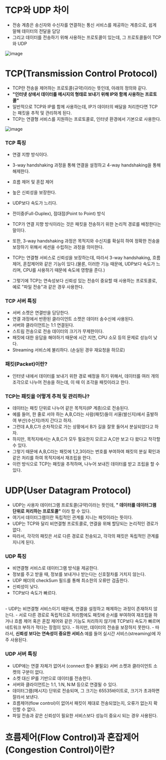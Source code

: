 <h1> TCP와 UDP 차이 </h1>

- 전송 계층은 송신자와 수신자를 연결하는 통신 서비스를 제공하는 계층으로, 쉽게 말해 데이터의 전달을 담당
- 그리고 데이터를 전송하기 위해 사용하는 프로토콜이 있는데, 그 프로토콜들이 TCP와 UDP

![image](https://user-images.githubusercontent.com/62228401/221562329-99688a08-0541-42c4-b75a-ec1c9fe84621.png)

<h1> TCP(Transmission Control Protocol) </h1>

- TCP란 전송을 제어하는 프로토콜(규약)이라는 뜻인데, 아래의 정의와 같다.
- <b> "인터넷 상에서 데이터를 메시지의 형태로 보내기 위해 IP와 함께 사용하는 프로토콜" </b>
- 일반적으로 TCP와 IP를 함께 사용하는데, IP가 데이터의 배달을 처리한다면 TCP는 패킷을 추적 및 관리하게 된다.
- TCP는 연결형 서비스를 지원하는 프로토콜로, 인터넷 환경에서 기본으로 사용한다.

![image](https://user-images.githubusercontent.com/62228401/221562837-b17a0e9e-4381-4f4f-bed1-30b47ffc78fa.png)

<h3> TCP 특징 </h3>

- 연결 지향 방식이다.
- 3-way handshaking 과정을 통해 연결을 설정하고 4-way handshaking을 통해 해제한다.
- 흐름 제어 및 혼잡 제어
- 높은 신뢰성을 보장한다.
- UDP보다 속도가 느리다.
- 전이중(Full-Duplex), 점대점(Point to Point) 방식

- TCP가 연결 지향 방식이라는 것은 패킷을 전송하기 위한 논리적 경로를 배정한다는 말이다.
- 또한, 3-way handshaking 과정은 목적지와 수신지를 확실히 하여 정확한 전송을 보장하기 위해서 세션을 수립하는 과정을 의미한다.
- TCP는 연결형 서비스로 신뢰성을 보장하는데, 따라서 3-way handshaking, 흐름제어, 혼잡제어와 같은 기능이 있다.(물론, 이러한 기능 때문에, UDP보다 속도가 느리며, CPU를 사용하기 때문에 속도에 영향을 준다.)
- 그렇기에 TCP는 연속성보다 신뢰성 있는 전송이 중요할 때 사용하는 프로토콜로, 예로 "파일 전송"과 같은 경우 사용한다.

<h3> TCP 서버 특징 </h3>

- 서버 소켓은 연결만을 담당한다.
- 연결 과정에서 반환된 클라이언트 소켓은 데이터 송수신에 사용된다.
- 서버와 클라이언트는 1:1 연결된다.
- 스트림 전송으로 전송 데이터의 크기가 무제한이다.
- 패킷에 대한 응답을 해야하기 때문에 시간 지연, CPU 소모 등의 문제로 성능이 낮다.
- Streaming 서비스에 불리하다. (손실된 경우 재요청을 하므로)

<h3> 패킷(Packet)이란? </h3>

- 인터넷 내에서 데이터를 보내기 위한 경로 배정을 하기 위해서, 데이터를 여러 개의 조각으로 나누어 전송을 하는데, 이 때 이 조각을 패킷이라고 한다.

<h3> TCP는 패킷을 어떻게 추적 및 관리하나? </h3>

- 데이터는 패킷 단위로 나누어 같은 목적지(IP 계층)으로 전송된다.
- 예를 들어, 한 줄로 서야 하는 A,B,C라는 사람(패킷)들이 서울(발신지)에서 출발하여 부산(수신지)까지 간다고 하자.
- 그런데 A,B,C가 순차적으로 가는 상황에서 B가 길을 잘못 들어서 분실되었다고 하자.
- 하지만, 목적지에서는 A,B,C가 모두 필요한지 모르고 A,C만 보고 다 왔다고 착각할 수 있다.
- 그렇기 때문에 A,B,C라는 패킷에 1,2,3이라는 번호를 부여하여 패킷의 분실 확인과 같은 처리를 하여 목적지에서 재조립을 한다.
- 이런 방식으로 TCP는 패킷을 추적하며, 나누어 보내진 데이터를 받고 조립을 할 수 있다.

<h1> UDP(User Datagram Protocol) </h1>

- UDP는 사용자 데이터그램 프로토콜(규약)이라는 뜻인데, <b> " 데이터를 데이터그램 단위로 처리하는 프로토콜" </b> 이라 할 수 있다.
- 여기서 데이터그램이란 독립적인 관계를 지니는 패킷이라는 뜻이다.
- UDP는 TCP와 달리 비연결형 프로토콜로, 연결을 위해 할당되는 논리적인 경로가 없다.
- 따라서, 각각의 패킷은 서로 다른 경로로 전송되고, 각각의 패킷은 독립적인 관계를 지니게 된다.

<h3> UDP 특징 </h3>

- 비연결형 서비스로 데이터그램 방식을 제공한다.
- 정보를 주고 받을 때, 정보를 보내거나 받는다는 신호절차를 거치지 않는다.
- UDP 헤더의 checkSum 필드를 통해 최소한의 오류만 검출한다.
- 신뢰성이 낮다.
- TCP보다 속도가 빠르다.
<br>
- UDP는 비연결형 서비스이기 때문에, 연결을 설정하고 해제하는 과정이 존재하지 않는다.
- 서로 다른 경로로 독립적으로 처리함에도 패킷에 순서를 부여하여 재조립을 하거나 흐름 제어 혹은 혼잡 제어와 같은 기능도 처리하지 않기에 TCP보다 속도가 빠르며 네트워크 부하가 적다는 장점이 있다.
- 하지만, 데이터의 전송을 보장하지 못한다.
- 따라서, <b> 신뢰성 보다는 연속성이 중요한 서비스 </b> 예를 들어 실시간 서비스(streaming)에 자주 사용된다.

<h3> UDP 서버 특징 </h3>

- UDP에는 연결 자체가 없어서 (connect 함수 불필요) 서버 소켓과 클라이언트 소켓의 구분이 없다.
- 소켓 대신 IP를 기반으로 데이터를 전송한다.
- 서버와 클라이언트는 1:1, 1:N, N:M 등으로 연결될 수 있다.
- 데이터그램(메시지) 단위로 전송되며, 그 크기는 65535바이트로, 크기가 초과하면 잘라서 보낸다.
- 흐름제어(flow control)이 없어서 패킷이 제대로 전송되었는지, 오류가 없는지 확인할 수 없다.
- 파일 전송과 같은 신뢰성이 필요한 서비스보다 성능이 중요시 되는 경우 사용된다.

<h1> 흐름제어(Flow Control)과 혼잡제어(Congestion Control)이란? </h1>
